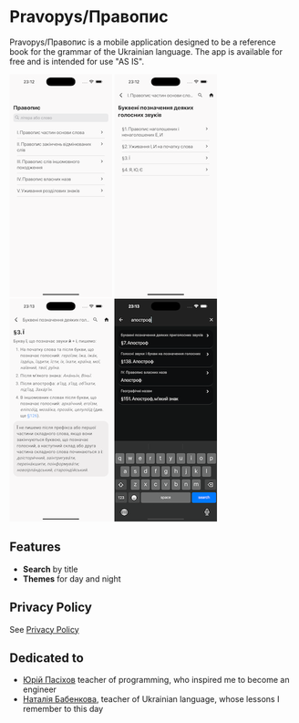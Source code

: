 # Pravopys/Правопис
Pravopys/Правопис is a mobile application designed to be a reference book for the grammar of the Ukrainian language. The app is available for free and is intended for use "AS IS".

![home.png](assets/screens/home.png) ![content.png](assets/screens/content.png)![article.png](assets/screens/article.png) ![theme.png](assets/screens/theme.png) 

## Features
- **Search** by title
- **Themes** for day and night

## Privacy Policy
See [Privacy Policy](policy.md)

## Dedicated to
- [Юрій Пасіхов](https://www.facebook.com/pasichov) teacher of programming, who inspired me to become an engineer
- [Наталія Бабенкова](https://www.facebook.com/profile.php?id=100013106176714), teacher of Ukrainian language, whose lessons I remember to this day
 